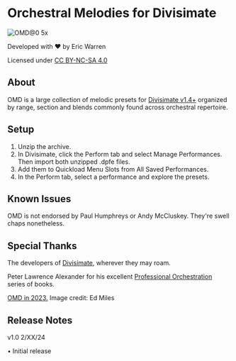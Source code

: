# Orchestral Melodies for Divisimate
![OMD@0 5x](https://github.com/eakwarren/OMD/assets/1768096/d825e519-f9cc-431d-a2de-d6e7ad21bed7)



Developed with ❤️ by Eric Warren

Licensed under [CC BY-NC-SA 4.0](https://creativecommons.org/licenses/by-nc-sa/4.0/)

## About
OMD is a large collection of melodic presets for [Divisimate v1.4+](https://www.divisimate.com) organized by range, section and blends commonly found across orchestral repertoire.



## Setup
1. Unzip the archive.
2. In Divisimate, click the Perform tab and select Manage Performances. Then import both unzipped .dpfe files.
3. Add them to Quickload Menu Slots from All Saved Performances.
4. In the Perform tab, select a performance and explore the presets.



## Known Issues
OMD is not endorsed by Paul Humphreys or Andy McCluskey. They're swell chaps nonetheless.



## Special Thanks
The developers of [Divisimate](https://www.divisimate.com), wherever they may roam.

Peter Lawrence Alexander for his excellent [Professional Orchestration](https://www.alexanderpublishing.com/Departments/Orchestration/Professional-Orchestration-PDF-eBooks.aspx) series of books.

[OMD in 2023.](https://www.nme.com/en_au/news/music/omd-announce-new-album-and-share-single-bauhaus-staircase-listen-preorder-3488277) Image credit: Ed Miles



## Release Notes
v1.0 2/XX/24

• Initial release
